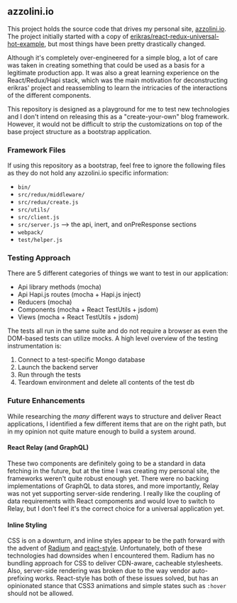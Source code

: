 ## azzolini.io

This project holds the source code that drives my personal site, [azzolini.io](https://azzolini.io). The project initially started with a copy of [erikras/react-redux-universal-hot-example](https://github.com/erikras/react-redux-universal-hot-example), but most things have been pretty drastically changed.

Although it's completely over-engineered for a simple blog, a lot of care was taken in creating something that could be used as a basis for a legitimate production app. It was also a great learning experience on the React/Redux/Hapi stack, which was the main motivation for deconstructing erikras' project and reassembling to learn the intricacies of the interactions of the different components.

This repository is designed as a playground for me to test new technologies and I don't intend on releasing this as a "create-your-own" blog framework. However, it would not be difficult to strip the customizations on top of the base project structure as a bootstrap application.

### Framework Files

If using this repository as a bootstrap, feel free to ignore the following files as they do not hold any azzolini.io specific information:

- `bin/`
- `src/redux/middleware/`
- `src/redux/create.js`
- `src/utils/`
- `src/client.js`
- `src/server.js` --> the api, inert, and onPreResponse sections
- `webpack/`
- `test/helper.js`

### Testing Approach

There are 5 different categories of things we want to test in our application:

- Api library methods (mocha)
- Api Hapi.js routes (mocha + Hapi.js inject)
- Reducers (mocha)
- Components (mocha + React TestUtils + jsdom) 
- Views (mocha + React TestUtils + jsdom)

The tests all run in the same suite and do not require a browser as even the DOM-based tests can utilize mocks. A high level overview of the testing instrumentation is:

1. Connect to a test-specific Mongo database
2. Launch the backend server
3. Run through the tests
4. Teardown environment and delete all contents of the test db

### Future Enhancements

While researching the *many* different ways to structure and deliver React applications, I identified a few different items that are on the right path, but in my opinion not quite mature enough to build a system around.

#### React Relay (and GraphQL)

These two components are definitely going to be a standard in data fetching in the future, but at the time I was creating my personal site, the frameworks weren't quite robust enough yet. There were no backing implementations of GraphQL to data stores, and more importantly, Relay was not yet supporting server-side rendering. I really like the coupling of data requirements with React compoments and would love to switch to Relay, but I don't feel it's the correct choice for a universal application yet.

#### Inline Styling

CSS is on a downturn, and inline styles appear to be the path forward with the advent of [Radium](https://github.com/FormidableLabs/radium) and [react-style](https://github.com/js-next/react-style). Unfortunately, both of these technologies had downsides when I encountered them. Radium has no bundling approach for CSS to deliver CDN-aware, cacheable stylesheets. Also, server-side rendering was broken due to the way vendor auto-prefixing works. React-style has both of these issues solved, but has an opinionated stance that CSS3 animations and simple states such as `:hover` should not be allowed.
